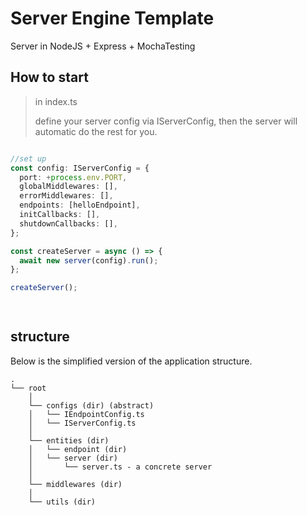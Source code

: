 

# Server Engine Template
Server in NodeJS + Express + MochaTesting


## How to start

> in index.ts
> 
> define your server config via IServerConfig, then the server will automatic do the rest for you.
``` ts

//set up
const config: IServerConfig = {
  port: +process.env.PORT,
  globalMiddlewares: [], 
  errorMiddlewares: [],
  endpoints: [helloEndpoint],
  initCallbacks: [],
  shutdownCallbacks: [],
};

const createServer = async () => {
  await new server(config).run();
};

createServer();

        
```



## structure

Below is the simplified version of the application structure.
```
.
└── root
    │ 
    └── configs (dir) (abstract)
    │   └── IEndpointConfig.ts
    │   └── IServerConfig.ts
    │ 
    └── entities (dir)
    │   └── endpoint (dir)
    │   └── server (dir)
    │       └── server.ts - a concrete server
    │ 
    └── middlewares (dir)
    │ 
    └── utils (dir)

        
```

